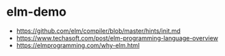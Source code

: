 # elm-demo
- https://github.com/elm/compiler/blob/master/hints/init.md
- https://www.techasoft.com/post/elm-programming-language-overview
- https://elmprogramming.com/why-elm.html
